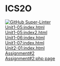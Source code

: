 # ICS2O
[![GitHub Super-Linter](https://github.com/amelia-mohr/ICS2O/workflows/Lint%20Code%20Base/badge.svg)](https://github.com/marketplace/actions/super-linter)
<br>
[Unit1-05:index.html](./Unit%201/Unit%201-05/index.html)
<br>
[Unit1-05:index2.html](./Unit%201/Unit%201-05/index2.html)
<br>
[Unit1-06:index.html](./Unit%201/Unit%201-06/index.html)
<br>
[Unit1-07:index.html](./Unit%201/Unit%201-07/index.html)
<br>
[Unit2-01:index.html](./Unit2/Unit2-01/index.html)
<br>
[Assignment#2](./Assignments/Assignment2/assignment2b.html)
<br>
[Assignment#2:php page](./Assignments/Assignment2/index.php)
